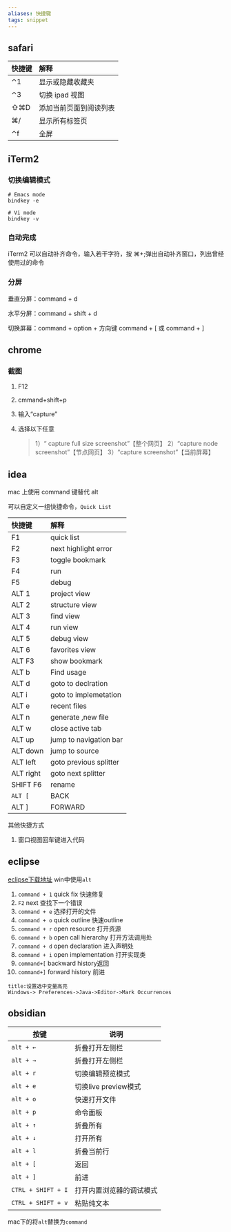 ```yaml
---
aliases: 快捷键
tags: snippet
---
```


## safari


| 快捷键     | 解释                    |
| :-------- | :--------------------- |
|⌃1|显示或隐藏收藏夹|
|⌃3|切换 ipad 视图|
|⇧⌘D|添加当前页面到阅读列表|
|⌘/ |显示所有标签页|
|⌃f|全屏|
## iTerm2

### 切换编辑模式

```shell
# Emacs mode
bindkey -e

# Vi mode
bindkey -v
```

### 自动完成

iTerm2 可以自动补齐命令，输入若干字符，按 ⌘+;弹出自动补齐窗口，列出曾经使用过的命令

### 分屏

垂直分屏：command + d

水平分屏：command + shift + d

切换屏幕：command + option + 方向键 command + [ 或 command + ]

## chrome

### 截图

1. F12
2. cmmand+shift+p
3. 输入“capture”
4. 选择以下任意

   > 1）“ capture full size screenshot”【整个网页】
   > 2）“capture node screenshot”【节点网页】
   > 3）“capture screenshot”【当前屏幕】

##  idea

mac 上使用 command 键替代 alt

可以自定义一组快捷命令，`Quick List`

| 快捷键     | 解释                    |
| :-------- | :--------------------- |
| F1        | quick list             |
| F2        | next highlight error   |
| F3        | toggle bookmark        |
| F4        | run                    |
| F5        | debug                  |
| ALT 1     | project view           |
| ALT 2     | structure view         |
| ALT 3     | find view          |
| ALT 4     | run view               |
| ALT 5     | debug view             |
| ALT 6     | favorites view          |
| ALT F3    | show bookmark          |
| ALT b     | Find usage|
| ALT d     | goto to declration     |
| ALT i     | goto to implemetation  |
| ALT e     | recent files           |
| ALT n     | generate ,new file     |
| ALT w     | close active tab       |
| ALT up    | jump to navigation bar |
| ALT down  | jump to source         |
| ALT left  | goto previous splitter |
| ALT right | goto next splitter     |
| SHIFT F6  | rename                 |
| `ALT [`   | BACK                   |
| ALT ]     | FORWARD                |

其他快捷方式

1. 窗口视图回车键进入代码

## eclipse

[eclipse下载地址](https://archive.eclipse.org/eclipse/downloads/)
win中使用`alt`

1. `command + 1` quick fix 快速修复
2. `F2` next 查找下一个错误
3. `command + e` 选择打开的文件
4. `command + o`  quick outline 快速outline
5. `command + r`  open resource 打开资源
6. `command + b`  open call hierarchy 打开方法调用处
7. `command + d`  open declaration 进入声明处
8. `command + i` open implementation 打开实现类
9. `command+[`   backward history返回
10. `command+]`  forward history 前进


```ad-info
title:设置选中变量高亮
Windows-> Preferences->Java->Editor->Mark Occurrences
```


## obsidian

| 按键               | 说明                     |
| ------------------ | ------------------------ |
| `alt + ←`          | 折叠打开左侧栏           |
| `alt + →`          | 折叠打开左侧栏           |
| `alt + r`          | 切换编辑预览模式         |
| `alt + e`          | 切换live preview模式         |
| `alt + o`          | 快速打开文件             |
| `alt + p`          | 命令面板                 |
| `alt + ↑`          | 折叠所有                 |
| `alt + ↓`          | 打开所有                 |
| `alt + l`          | 折叠当前行               |
| `alt + [`          | 返回                     |
| `alt + ]`          | 前进                     |
| `CTRL + SHIFT + I` | 打开内置浏览器的调试模式 | 
| `CTRL + SHIFT + v` | 粘贴纯文本               |

mac下的将`alt`替换为`command`